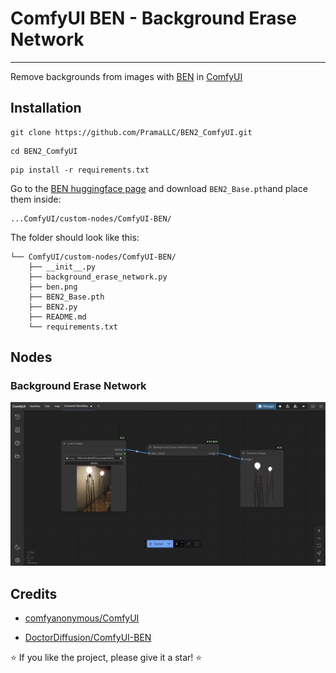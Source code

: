 # ComfyUI BEN - Background Erase Network

****


Remove backgrounds from images with [BEN](https://huggingface.co/PramaLLC/BEN) in [ComfyUI](https://github.com/comfyanonymous/ComfyUI)

## Installation

```
git clone https://github.com/PramaLLC/BEN2_ComfyUI.git
```
```
cd BEN2_ComfyUI
```
```
pip install -r requirements.txt
```
Go to the [BEN huggingface page](https://huggingface.co/PramaLLC/BEN2/tree/main) and download `BEN2_Base.pth`and place them inside:
```
...ComfyUI/custom-nodes/ComfyUI-BEN/
```
The folder should look like this:
```
└── ComfyUI/custom-nodes/ComfyUI-BEN/
    ├── __init__.py
    ├── background_erase_network.py
    ├── ben.png
    ├── BEN2_Base.pth
    ├── BEN2.py
    ├── README.md
    └── requirements.txt
```
## Nodes

### Background Erase Network
![BEN2](ben2.png)




## Credits

- [comfyanonymous/ComfyUI](https://github.com/comfyanonymous/ComfyUI)

- [DoctorDiffusion/ComfyUI-BEN](https://github.com/DoctorDiffusion/ComfyUI-BEN)

⭐ If you like the project, please give it a star! ⭐

